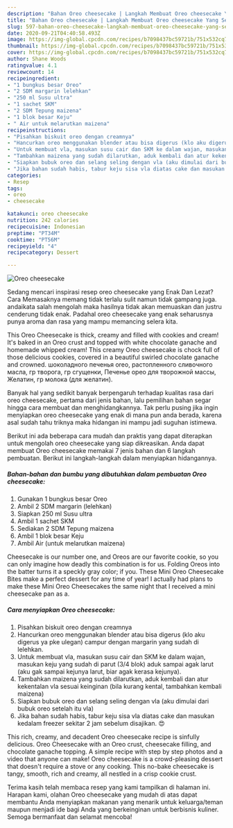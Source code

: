 ```yaml
---
description: "Bahan Oreo cheesecake | Langkah Membuat Oreo cheesecake Yang Sempurna"
title: "Bahan Oreo cheesecake | Langkah Membuat Oreo cheesecake Yang Sempurna"
slug: 597-bahan-oreo-cheesecake-langkah-membuat-oreo-cheesecake-yang-sempurna
date: 2020-09-21T04:40:58.493Z
image: https://img-global.cpcdn.com/recipes/b7098437bc59721b/751x532cq70/oreo-cheesecake-foto-resep-utama.jpg
thumbnail: https://img-global.cpcdn.com/recipes/b7098437bc59721b/751x532cq70/oreo-cheesecake-foto-resep-utama.jpg
cover: https://img-global.cpcdn.com/recipes/b7098437bc59721b/751x532cq70/oreo-cheesecake-foto-resep-utama.jpg
author: Shane Woods
ratingvalue: 4.1
reviewcount: 14
recipeingredient:
- "1 bungkus besar Oreo"
- "2 SDM margarin lelehkan"
- "250 ml Susu ultra"
- "1 sachet SKM"
- "2 SDM Tepung maizena"
- "1 blok besar Keju"
- " Air untuk melarutkan maizena"
recipeinstructions:
- "Pisahkan biskuit oreo dengan creamnya"
- "Hancurkan oreo menggunakan blender atau bisa digerus (klo aku digerus ya pke ulegan) campur dengan margarin yang sudah di lelehkan."
- "Untuk membuat vla, masukan susu cair dan SKM ke dalam wajan, masukan keju yang sudah di parut (3/4 blok) aduk sampai agak larut (aku gak sampai kejunya larut, biar agak kerasa kejunya)."
- "Tambahkan maizena yang sudah dilarutkan, aduk kembali dan atur kekentalan vla sesuai keinginan (bila kurang kental, tambahkan kembali maizena)"
- "Siapkan bubuk oreo dan selang seling dengan vla (aku dimulai dari bubuk oreo setelah itu vla)"
- "Jika bahan sudah habis, tabur keju sisa vla diatas cake dan masukan kedalam freezer sekitar 2 jam sebelum disajikan. 😍"
categories:
- Resep
tags:
- oreo
- cheesecake

katakunci: oreo cheesecake 
nutrition: 242 calories
recipecuisine: Indonesian
preptime: "PT34M"
cooktime: "PT56M"
recipeyield: "4"
recipecategory: Dessert

---
```



![Oreo cheesecake](https://img-global.cpcdn.com/recipes/b7098437bc59721b/751x532cq70/oreo-cheesecake-foto-resep-utama.jpg)

Sedang mencari inspirasi resep oreo cheesecake yang Enak Dan Lezat? Cara Memasaknya memang tidak terlalu sulit namun tidak gampang juga. andaikata salah mengolah maka hasilnya tidak akan memuaskan dan justru cenderung tidak enak. Padahal oreo cheesecake yang enak seharusnya punya aroma dan rasa yang mampu memancing selera kita.

This Oreo Cheesecake is thick, creamy and filled with cookies and cream! It&#39;s baked in an Oreo crust and topped with white chocolate ganache and homemade whipped cream! This creamy Oreo cheesecake is chock full of those delicious cookies, covered in a beautiful swirled chocolate ganache and crowned. шоколадного печенья oreo, растопленного сливочного масла, гр творога, гр сгущенки, Печенье орео для творожной массы, Желатин, гр молока (для желатин).

Banyak hal yang sedikit banyak berpengaruh terhadap kualitas rasa dari oreo cheesecake, pertama dari jenis bahan, lalu pemilihan bahan segar hingga cara membuat dan menghidangkannya. Tak perlu pusing jika ingin menyiapkan oreo cheesecake yang enak di mana pun anda berada, karena asal sudah tahu triknya maka hidangan ini mampu jadi suguhan istimewa.


Berikut ini ada beberapa cara mudah dan praktis yang dapat diterapkan untuk mengolah oreo cheesecake yang siap dikreasikan. Anda dapat membuat Oreo cheesecake memakai 7 jenis bahan dan 6 langkah pembuatan. Berikut ini langkah-langkah dalam menyiapkan hidangannya.

<!--inarticleads1-->

##### Bahan-bahan dan bumbu yang dibutuhkan dalam pembuatan Oreo cheesecake:

1. Gunakan 1 bungkus besar Oreo
1. Ambil 2 SDM margarin (lelehkan)
1. Siapkan 250 ml Susu ultra
1. Ambil 1 sachet SKM
1. Sediakan 2 SDM Tepung maizena
1. Ambil 1 blok besar Keju
1. Ambil  Air (untuk melarutkan maizena)


Cheesecake is our number one, and Oreos are our favorite cookie, so you can only imagine how deadly this combination is for us. Folding Oreos into the batter turns it a speckly gray color; if you. These Mini Oreo Cheesecake Bites make a perfect dessert for any time of year! I actually had plans to make these Mini Oreo Cheesecakes the same night that I received a mini cheesecake pan as a. 

<!--inarticleads2-->

##### Cara menyiapkan Oreo cheesecake:

1. Pisahkan biskuit oreo dengan creamnya
1. Hancurkan oreo menggunakan blender atau bisa digerus (klo aku digerus ya pke ulegan) campur dengan margarin yang sudah di lelehkan.
1. Untuk membuat vla, masukan susu cair dan SKM ke dalam wajan, masukan keju yang sudah di parut (3/4 blok) aduk sampai agak larut (aku gak sampai kejunya larut, biar agak kerasa kejunya).
1. Tambahkan maizena yang sudah dilarutkan, aduk kembali dan atur kekentalan vla sesuai keinginan (bila kurang kental, tambahkan kembali maizena)
1. Siapkan bubuk oreo dan selang seling dengan vla (aku dimulai dari bubuk oreo setelah itu vla)
1. Jika bahan sudah habis, tabur keju sisa vla diatas cake dan masukan kedalam freezer sekitar 2 jam sebelum disajikan. 😍


This rich, creamy, and decadent Oreo cheesecake recipe is sinfully delicious. Oreo Cheesecake with an Oreo crust, cheesecake filling, and chocolate ganache topping. A simple recipe with step by step photos and a video that anyone can make! Oreo cheesecake is a crowd-pleasing dessert that doesn&#39;t require a stove or any cooking. This no-bake cheesecake is tangy, smooth, rich and creamy, all nestled in a crisp cookie crust. 

Terima kasih telah membaca resep yang kami tampilkan di halaman ini. Harapan kami, olahan Oreo cheesecake yang mudah di atas dapat membantu Anda menyiapkan makanan yang menarik untuk keluarga/teman maupun menjadi ide bagi Anda yang berkeinginan untuk berbisnis kuliner. Semoga bermanfaat dan selamat mencoba!
